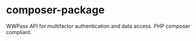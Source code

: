 # composer-package
WWPass API for multifactor authentication and data access. PHP composer compliant.  
